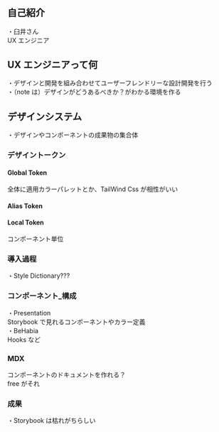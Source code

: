 #

## 自己紹介

・臼井さん　  
UX エンジニア

## UX エンジニアって何

・デザインと開発を組み合わせてユーザーフレンドリーな設計開発を行う  
・（note は）デザインがどうあるべきか？がわかる環境を作る

## デザインシステム

・デザインやコンポーネントの成果物の集合体

### デザイントークン

#### Global Token

全体に適用カラーパレットとか、TailWind Css が相性がいい

#### Alias Token

#### Local Token

コンポーネント単位

### 導入過程

・Style Dictionary???

### コンポーネント\_構成

・Presentation  
Storybook で見れるコンポーネントやカラー定義  
・BeHabia  
Hooks など

### MDX

コンポーネントのドキュメントを作れる？  
free がそれ

### 成果

・Storybook は枯れがちらしい
